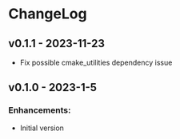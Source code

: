 # ChangeLog

## v0.1.1 - 2023-11-23

* Fix possible cmake_utilities dependency issue

## v0.1.0 - 2023-1-5

### Enhancements:

* Initial version
